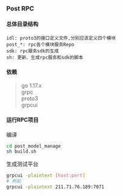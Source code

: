 ### Post RPC


#### 总体目录结构
```text
idl: proto3的接口定义文件,分别应该定义四个模块
post_*: rpc各个模块服务Repo
sdk: rpc服务sdk的生成
sh: 更新、生成rpc服务和sdk的脚本
```
#### 依赖

> go 1.17.x \
> grpc \
> proto3 \
> grpcui

#### 运行RPC项目

编译
```bash
cd post_model_manage
sh build.sh
```
生成测试平台
```bash
grpcui -plaintext [host:port]
# 例如
grpcui -plaintext 211.71.76.189:7071
```
